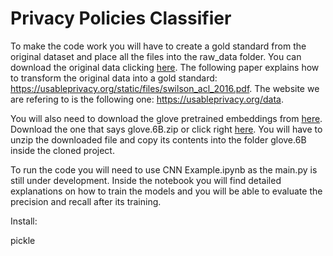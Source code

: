# Privacy Policies Classifier

To make the code work you will have to create a gold standard from the original dataset and place all the files into the raw_data folder. You can download the original data clicking [here](https://usableprivacy.org/static/data/OPP-115_v1_0.zip). The following paper explains how to transform the original data into a gold standard: https://usableprivacy.org/static/files/swilson_acl_2016.pdf. The website we are refering to is the following one: https://usableprivacy.org/data. 

You will also need to download the glove pretrained embeddings from [here](https://nlp.stanford.edu/projects/glove/). Download the one that says glove.6B.zip or click right [here](http://nlp.stanford.edu/data/glove.6B.zip). You will have to unzip the downloaded file and copy its contents into the folder glove.6B inside the cloned project. 

To run the code you will need to use CNN Example.ipynb as the main.py is still under development. Inside the notebook you will find detailed explanations on how to train the models and you will be able to evaluate the precision and recall after its training. 

Install:

pickle

